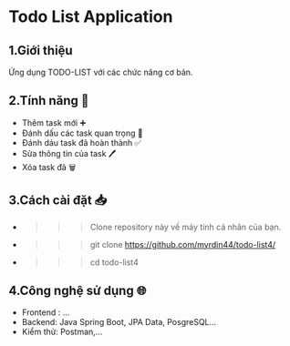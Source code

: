 # Todo List Application

## 1.Giới thiệu
Ứng dụng TODO-LIST với các chức năng cơ bản.

## 2.Tính năng 🌟
- Thêm task mới ➕
- Đánh dấu các task quan trọng 📌
- Đánh dáu task đã hoàn thành ✅
- Sửa thông tin của task 🖊
- Xóa task đã 🗑️

## 3.Cách cài đặt 📥
* >>> Clone repository này về máy tính cá nhân của bạn.
* >>> git clone https://github.com/myrdin44/todo-list4/
* >>> cd todo-list4

## 4.Công nghệ sử dụng 🌐
* Frontend : ...
* Backend: Java Spring Boot, JPA Data, PosgreSQL...
* Kiểm thử: Postman,...
